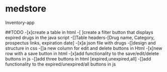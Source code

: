 # medstore
Inventory-app
 
##TODO
-[x]create a table in html
-[ ]create a filter button that displays expired drugs in the java script
-[]Table headers-[Drug name, Category, prospectus links, expiration date]
-[x]a json file with drugs
-[]design and structure in css
-[]a new column for edit and delete buttons in Html
-[x]new row with a save button in html 
-[x]add functionality to the save/edit/delete buttons in js
-[]add three buttons in html [expired,unexpired,all]
-[]add functionality to the expired/unexpired/all buttons in js